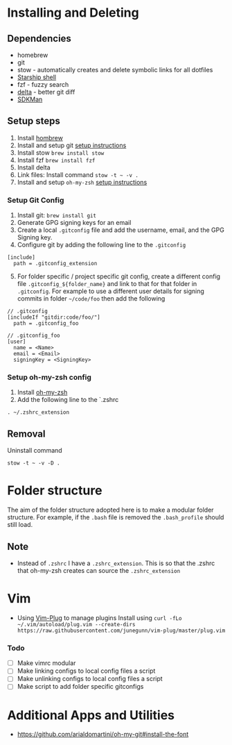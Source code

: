 # Installing and Deleting

## Dependencies

- homebrew
- git
- stow - automatically creates and delete symbolic links for all dotfiles
- [Starship shell](https://starship.rs/)
- fzf - fuzzy search
- [delta](https://github.com/dandavison/delta) - better git diff
- [SDKMan](https://sdkman.io)

## Setup steps

1. Install [hombrew](https://brew.sh/)
1. Install and setup git [setup instructions](#setup-git-config)
1. Install stow `brew install stow`
1. Install fzf `brew install fzf`
1. Install delta
1. Link files: Install command `stow -t ~ -v .`
1. Install and setup `oh-my-zsh` [setup instructions](#setup-oh-my-zsh-config)


### Setup Git Config
1. Install git: `brew install git`
1. Generate GPG signing keys for an email
1. Create a local `.gitconfig` file and add the username, email, and the GPG Signing key. 
1. Configure git by adding the following line to the `.gitconfig` 
  ```
  [include]
    path = .gitconfig_extension
  ```
5. For folder specific / project specific git config, create a different config file `.gitconfig_${folder_name}` and link to that for that folder in `.gitconfig`. For example to use a different user details for signing commits in folder `~/code/foo` then add the following 

```
// .gitconfig
[includeIf "gitdir:code/foo/"]
  path = .gitconfig_foo
```

```
// .gitconfig_foo
[user]
  name = <Name>
  email = <Email>
  signingKey = <SigningKey>

```

### Setup oh-my-zsh config
1. Install [oh-my-zsh](https://ohmyz.sh)
1. Add the following line to the `.zshrc

```
. ~/.zshrc_extension
```

## Removal

Uninstall command

```
stow -t ~ -v -D .
```

# Folder structure

The aim of the folder structure adopted here is to make a modular folder structure.
For example, if the `.bash` file is removed the `.bash_profile` should still load.

## Note

- Instead of `.zshrc` I have a `.zshrc_extension`. This is so that the .zshrc that oh-my-zsh creates can source the `.zshrc_extension`

# Vim

- Using [Vim-Plug](https://github.com/junegunn/vim-plug) to manage plugins
  Install using `curl -fLo ~/.vim/autoload/plug.vim --create-dirs https://raw.githubusercontent.com/junegunn/vim-plug/master/plug.vim`

### Todo

- [ ] Make vimrc modular
- [ ] Make linking configs to local config files a script
- [ ] Make unlinking configs to local config files a script
- [ ] Make script to add folder specific gitconfigs

# Additional Apps and Utilities

- https://github.com/arialdomartini/oh-my-git#install-the-font
